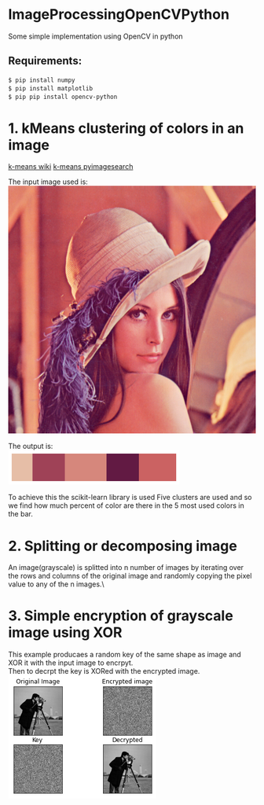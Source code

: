 # ImageProcessingOpenCVPython
Some simple implementation using OpenCV in python

## Requirements:
```bash
$ pip install numpy
$ pip install matplotlib
$ pip pip install opencv-python
```

# 1. kMeans clustering of colors in an image
[k-means wiki](https://en.wikipedia.org/wiki/K-means_clustering)
[k-means pyimagesearch](https://www.pyimagesearch.com/2014/05/26/opencv-python-k-means-color-clustering/)

The input image used is: \
![Lenna Image](/kmeans/Lenna.png "Input image")

The output is: \
![kmean Image](/kmeans/kmean.png "Output Image")

To achieve this the scikit-learn library is used
Five clusters are used and so we find how much percent of color are there in the 5 most used colors in the bar. 

# 2. Splitting or decomposing image
An image(grayscale) is splitted into n number of images by iterating over the rows and columns of the original image and randomly copying the pixel value to any of the n images.\

# 3. Simple encryption of grayscale image using XOR

This example producaes a random key of the same shape as image and XOR it with the input image to encrpyt. \
Then to decrpt the key is XORed with the encrypted image. 
![Output Image](/simple_encrypt/Figure2021-02-02151720.png "Output Image")
